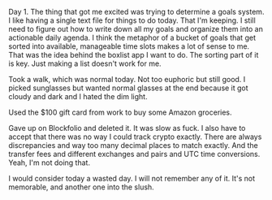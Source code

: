Day 1. The thing that got me excited was trying to determine a goals system. I like having a single text file for things to do today. That I'm keeping. I still need to figure out how to write down all my goals and organize them into an actionable daily agenda. I think the metaphor of a bucket of goals that get sorted into available, manageable time slots makes a lot of sense to me. That was the idea behind the boxlist app I want to do. The sorting part of it is key. Just making a list doesn't work for me.

Took a walk, which was normal today. Not too euphoric but still good. I picked sunglasses but wanted normal glasses at the end because it got cloudy and dark and I hated the dim light.

Used the $100 gift card from work to buy some Amazon groceries.

Gave up on Blockfolio and deleted it. It was slow as fuck. I also have to accept that there was no way I could track crypto exactly. There are always discrepancies and way too many decimal places to match exactly. And the transfer fees and different exchanges and pairs and UTC time conversions. Yeah, I'm not doing that.

I would consider today a wasted day. I will not remember any of it. It's not memorable, and another one into the slush.
